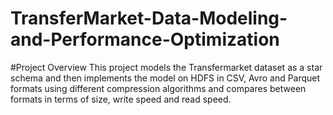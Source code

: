 # TransferMarket-Data-Modeling-and-Performance-Optimization
#Project Overview
This project models the Transfermarket dataset as a star schema and then implements the model on HDFS in CSV, Avro and Parquet formats using different compression algorithms and compares between formats in terms of size, write speed and read speed.
